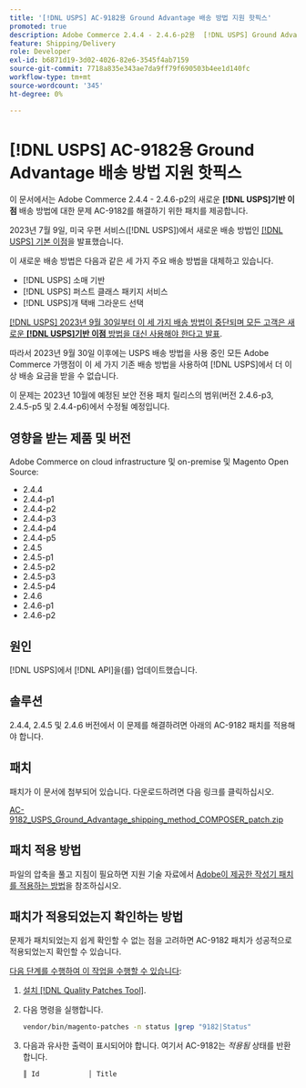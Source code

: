 ```yaml
---
title: '[!DNL USPS] AC-9182용 Ground Advantage 배송 방법 지원 핫픽스'
promoted: true
description: Adobe Commerce 2.4.4 - 2.4.6-p2용  [!DNL USPS] Ground Advantage 배송 방법 문제 AC-9182를 해결하기 위해 패치를 적용합니다.
feature: Shipping/Delivery
role: Developer
exl-id: b6871d19-3d02-4026-82e6-3545f4ab7159
source-git-commit: 7718a835e343ae7da9ff79f690503b4ee1d140fc
workflow-type: tm+mt
source-wordcount: '345'
ht-degree: 0%

---
```


# [!DNL USPS] AC-9182용 Ground Advantage 배송 방법 지원 핫픽스

이 문서에서는 Adobe Commerce 2.4.4 - 2.4.6-p2의 새로운 **[!DNL USPS]기반 이점** 배송 방법에 대한 문제 AC-9182를 해결하기 위한 패치를 제공합니다.

2023년 7월 9일, 미국 우편 서비스([!DNL USPS])에서 새로운 배송 방법인 [[!DNL USPS] 기본 이점](https://www.usps.com/ship/ground-advantage.htm)을 발표했습니다.

이 새로운 배송 방법은 다음과 같은 세 가지 주요 배송 방법을 대체하고 있습니다.

* [!DNL USPS] 소매 기반
* [!DNL USPS] 퍼스트 클래스 패키지 서비스
* [!DNL USPS]개 택배 그라운드 선택

[[!DNL USPS] 2023년 9월 30일부터 이 세 가지 배송 방법이 중단되며 모든 고객은 새로운 **[!DNL USPS]기반 이점** 방법을 대신 사용해야 한다고 발표](https://faq.usps.com/s/article/USPS-Ground-Advantage#how_it_works).

따라서 2023년 9월 30일 이후에는 USPS 배송 방법을 사용 중인 모든 Adobe Commerce 가맹점이 이 세 가지 기존 배송 방법을 사용하여 [!DNL USPS]에서 더 이상 배송 요금을 받을 수 없습니다.

이 문제는 2023년 10월에 예정된 보안 전용 패치 릴리스의 범위(버전 2.4.6-p3, 2.4.5-p5 및 2.4.4-p6)에서 수정될 예정입니다.

## 영향을 받는 제품 및 버전

Adobe Commerce on cloud infrastructure 및 on-premise 및 Magento Open Source:

* 2.4.4
* 2.4.4-p1
* 2.4.4-p2
* 2.4.4-p3
* 2.4.4-p4
* 2.4.4-p5
* 2.4.5
* 2.4.5-p1
* 2.4.5-p2
* 2.4.5-p3
* 2.4.5-p4
* 2.4.6
* 2.4.6-p1
* 2.4.6-p2

## 원인

[!DNL USPS]에서 [!DNL API]을(를) 업데이트했습니다.

## 솔루션

2.4.4, 2.4.5 및 2.4.6 버전에서 이 문제를 해결하려면 아래의 AC-9182 패치를 적용해야 합니다.

## 패치

패치가 이 문서에 첨부되어 있습니다. 다운로드하려면 다음 링크를 클릭하십시오.

[AC-9182_USPS_Ground_Advantage_shipping_method_COMPOSER_patch.zip](assets/AC-9182_USPS_Ground_Advantage_shipping_method_COMPOSER_patch.zip)

## 패치 적용 방법

파일의 압축을 풀고 지침이 필요하면 지원 기술 자료에서 [Adobe이 제공한 작성기 패치를 적용하는 방법](https://experienceleague.adobe.com/docs/commerce-knowledge-base/kb/how-to/how-to-apply-a-composer-patch-provided-by-magento.html)을 참조하십시오.

## 패치가 적용되었는지 확인하는 방법

문제가 패치되었는지 쉽게 확인할 수 없는 점을 고려하면 AC-9182 패치가 성공적으로 적용되었는지 확인할 수 있습니다.

<u>다음 단계를 수행하여 이 작업을 수행할 수 있습니다</u>:

1. [설치 [!DNL Quality Patches Tool]](https://experienceleague.adobe.com/docs/commerce-operations/tools/quality-patches-tool/usage.html).
1. 다음 명령을 실행합니다.

   ```bash
   vendor/bin/magento-patches -n status |grep "9182|Status"
   ```

1. 다음과 유사한 출력이 표시되어야 합니다. 여기서 AC-9182는 *적용됨* 상태를 반환합니다.

   ```bash
   ║ Id            │ Title                                                        │ Category        │ Origin                 │ Status      │ Details                                          ║ ║ N/A           │ ../m2-hotfixes/AC-9182_USPS_Ground_Advantage_shipping_method_COMPOSER_patch.patch      │ Other           │ Local                  │ Applied     │ Patch type: Custom                                
   ```

